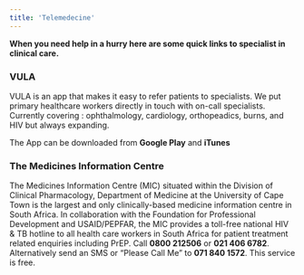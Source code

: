 ```yaml
---
title: 'Telemedecine'
---
```

**When you need help in a hurry here are some quick links to specialist in clinical care.**
### VULA
VULA is an app that makes it easy to refer patients to specialists. We put primary healthcare workers directly in touch with on-call specialists. Currently covering : ophthalmology, cardiology, orthopeadics, burns, and HIV but always expanding.

The App can be downloaded from **Google Play** and **iTunes**

### The Medicines Information Centre
The Medicines Information Centre (MIC) situated within the Division of Clinical Pharmacology, Department of Medicine at the University of Cape Town is the largest and only clinically-based medicine information centre in South Africa. In collaboration with the Foundation for Professional Development and USAID/PEPFAR, the MIC provides a toll-free national HIV & TB hotline to all health care workers in South Africa for patient treatment related enquiries including PrEP. 
Call **0800 212506** or **021 406 6782**. Alternatively send an SMS or “Please Call Me” to **071 840 1572**. This service is free.